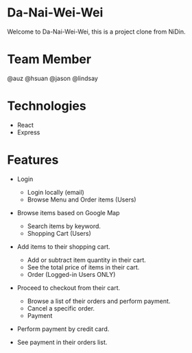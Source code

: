 # Da-Nai-Wei-Wei

Welcome to Da-Nai-Wei-Wei, this is a project clone from NiDin.

# Team Member

@auz
@hsuan
@jason
@lindsay

# Technologies

- React
- Express

# Features

- Login

  - Login locally (email)
  - Browse Menu and Order items (Users)

- Browse items based on Google Map

  - Search items by keyword.
  - Shopping Cart (Users)

- Add items to their shopping cart.

  - Add or subtract item quantity in their cart.
  - See the total price of items in their cart.
  - Order (Logged-in Users ONLY)

- Proceed to checkout from their cart.

  - Browse a list of their orders and perform payment.
  - Cancel a specific order.
  - Payment

- Perform payment by credit card.
- See payment in their orders list.
